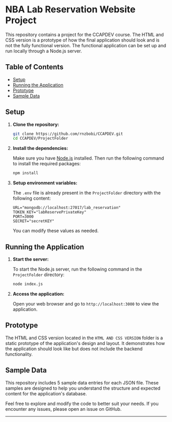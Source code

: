 # NBA Lab Reservation Website Project

This repository contains a project for the CCAPDEV course. The HTML and CSS version is a prototype of how the final application should look and is not the fully functional version. The functional application can be set up and run locally through a Node.js server.

## Table of Contents

- [Setup](#setup)
- [Running the Application](#running-the-application)
- [Prototype](#prototype)
- [Sample Data](#sample-data)

## Setup

1. **Clone the repository:**

    ```bash
    git clone https://github.com/rnzbobi/CCAPDEV.git
    cd CCAPDEV/ProjectFolder
    ```

2. **Install the dependencies:**

    Make sure you have [Node.js](https://nodejs.org/) installed. Then run the following command to install the required packages:

    ```bash
    npm install
    ```

3. **Setup environment variables:**

    The `.env` file is already present in the `ProjectFolder` directory with the following content:

    ```env
    URL="mongodb://localhost:27017/lab_reservation"
    TOKEN_KEY="labReservePrivateKey"
    PORT=3000
    SECRET="secretKEY"
    ```

    You can modify these values as needed.

## Running the Application

1. **Start the server:**

    To start the Node.js server, run the following command in the `ProjectFolder` directory:

    ```bash
    node index.js
    ```

2. **Access the application:**

    Open your web browser and go to `http://localhost:3000` to view the application.

## Prototype

The HTML and CSS version located in the `HTML AND CSS VERSION` folder is a static prototype of the application's design and layout. It demonstrates how the application should look like but does not include the backend functionality.

## Sample Data

This repository includes 5 sample data entries for each JSON file. These samples are designed to help you understand the structure and expected content for the application's database.

Feel free to explore and modify the code to better suit your needs. If you encounter any issues, please open an issue on GitHub.

---
